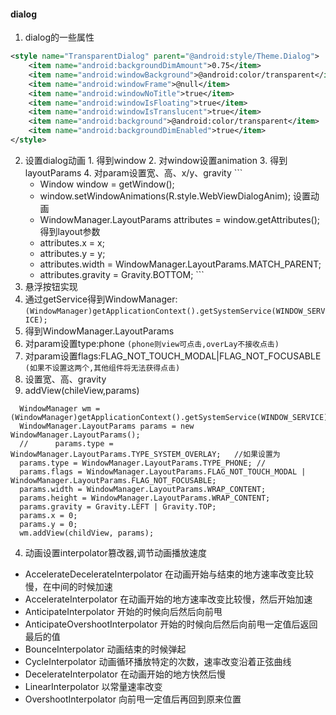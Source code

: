 #### dialog
  1. dialog的一些属性
  ```xml
  <style name="TransparentDialog" parent="@android:style/Theme.Dialog">
      <item name="android:backgroundDimAmount">0.75</item>                    # 设置背景透明度
      <item name="android:windowBackground">@android:color/transparent</item> # 设置整个框背景（）
      <item name="android:windowFrame">@null</item>                           # 背景是否有边框
      <item name="android:windowNoTitle">true</item>                          # 是否有上半部的部分
      <item name="android:windowIsFloating">true</item>
      <item name="android:windowIsTranslucent">true</item>
      <item name="android:background">@android:color/transparent</item>       # 设置title，context背景
      <item name="android:backgroundDimEnabled">true</item>
  </style>
  ```
  2. 设置dialog动画
    1. 得到window
    2. 对window设置animation
    3. 得到layoutParams
    4. 对param设置宽、高、x/y、gravity
    ```
      *   Window window = getWindow();
      *  window.setWindowAnimations(R.style.WebViewDialogAnim);             设置动画
      *   WindowManager.LayoutParams attributes = window.getAttributes();   得到layout参数
      *   attributes.x = x;
      *   attributes.y = y;
      *   attributes.width = WindowManager.LayoutParams.MATCH_PARENT;
      *   attributes.gravity = Gravity.BOTTOM;
    ```
3. 悬浮按钮实现
  1. 通过getService得到WindowManager:
  `(WindowManager)getApplicationContext().getSystemService(WINDOW_SERVICE);`
  2. 得到WindowManager.LayoutParams
  3. 对param设置type:phone `(phone则view可点击,overLay不接收点击)`
  4. 对param设置flags:FLAG_NOT_TOUCH_MODAL|FLAG_NOT_FOCUSABLE  `(如果不设置这两个,其他组件将无法获得点击)`
  5. 设置宽、高、gravity
  6. addView(chileView,params)
  ```
    WindowManager wm = (WindowManager)getApplicationContext().getSystemService(WINDOW_SERVICE);
    WindowManager.LayoutParams params = new WindowManager.LayoutParams();
    //      params.type = WindowManager.LayoutParams.TYPE_SYSTEM_OVERLAY;   //如果设置为
    params.type = WindowManager.LayoutParams.TYPE_PHONE; //
    params.flags = WindowManager.LayoutParams.FLAG_NOT_TOUCH_MODAL | WindowManager.LayoutParams.FLAG_NOT_FOCUSABLE;
    params.width = WindowManager.LayoutParams.WRAP_CONTENT;
    params.height = WindowManager.LayoutParams.WRAP_CONTENT;
    params.gravity = Gravity.LEFT | Gravity.TOP;
    params.x = 0;
    params.y = 0;
    wm.addView(childView, params);
  ```
4. 动画设置interpolator篡改器,调节动画播放速度
  - AccelerateDecelerateInterpolator 在动画开始与结束的地方速率改变比较慢，在中间的时候加速
  - AccelerateInterpolator  在动画开始的地方速率改变比较慢，然后开始加速
  - AnticipateInterpolator 开始的时候向后然后向前甩
  - AnticipateOvershootInterpolator 开始的时候向后然后向前甩一定值后返回最后的值
  - BounceInterpolator   动画结束的时候弹起
  - CycleInterpolator 动画循环播放特定的次数，速率改变沿着正弦曲线
  - DecelerateInterpolator 在动画开始的地方快然后慢
  - LinearInterpolator   以常量速率改变
  - OvershootInterpolator    向前甩一定值后再回到原来位置
